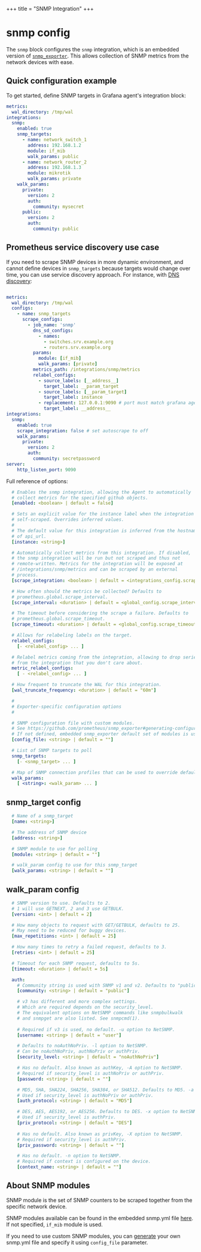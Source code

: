 +++
title = "SNMP Integration"
+++

# snmp config

The `snmp` block configures the `snmp` integration,
which is an embedded version of
[`snmp_exporter`](https://github.com/prometheus/snmp-exporter). This allows collection of SNMP metrics from the network devices with ease. 


## Quick configuration example

To get started, define SNMP targets in Grafana agent's integration block:

```yaml
metrics:
  wal_directory: /tmp/wal
integrations:
  snmp:
    enabled: true
    snmp_targets:
      - name: network_switch_1
        address: 192.168.1.2
        module: if_mib
        walk_params: public
      - name: network_router_2
        address: 192.168.1.3
        module: mikrotik
        walk_params: private
    walk_params:
      private:
        version: 2
        auth:
          community: mysecret
      public:
        version: 2
        auth:
          community: public
```

## Prometheus service discovery use case

If you need to scrape SNMP devices in more dynamic environment, and cannot define devices in `snmp_targets` because targets would change over time, you can use service discovery approach. For instance, with [DNS discovery](https://prometheus.io/docs/prometheus/latest/configuration/configuration/#dns_sd_config):

```yaml

metrics:
  wal_directory: /tmp/wal
  configs:
    - name: snmp_targets
      scrape_configs:
        - job_name: 'snmp'
          dns_sd_configs:
            - names:
              - switches.srv.example.org
              - routers.srv.example.org
          params:
            module: [if_mib]
            walk_params: [private]
          metrics_path: /integrations/snmp/metrics
          relabel_configs:
            - source_labels: [__address__]
              target_label: __param_target
            - source_labels: [__param_target]
              target_label: instance
            - replacement: 127.0.0.1:9090 # port must match grafana agent http_listen_port below
              target_label: __address__
integrations:
  snmp:
    enabled: true
    scrape_integration: false # set autoscrape to off
    walk_params:
      private:
        version: 2
        auth:
          community: secretpassword
server:
    http_listen_port: 9090
```


Full reference of options:

```yaml
  # Enables the snmp integration, allowing the Agent to automatically
  # collect metrics for the specified github objects.
  [enabled: <boolean> | default = false]

  # Sets an explicit value for the instance label when the integration is
  # self-scraped. Overrides inferred values.
  #
  # The default value for this integration is inferred from the hostname portion
  # of api_url.
  [instance: <string>]

  # Automatically collect metrics from this integration. If disabled,
  # the snmp integration will be run but not scraped and thus not
  # remote-written. Metrics for the integration will be exposed at
  # /integrations/snmp/metrics and can be scraped by an external
  # process.
  [scrape_integration: <boolean> | default = <integrations_config.scrape_integrations>]

  # How often should the metrics be collected? Defaults to
  # prometheus.global.scrape_interval.
  [scrape_interval: <duration> | default = <global_config.scrape_interval>]

  # The timeout before considering the scrape a failure. Defaults to
  # prometheus.global.scrape_timeout.
  [scrape_timeout: <duration> | default = <global_config.scrape_timeout>]

  # Allows for relabeling labels on the target.
  relabel_configs:
    [- <relabel_config> ... ]

  # Relabel metrics coming from the integration, allowing to drop series
  # from the integration that you don't care about.
  metric_relabel_configs:
    [ - <relabel_config> ... ]

  # How frequent to truncate the WAL for this integration.
  [wal_truncate_frequency: <duration> | default = "60m"]

  #
  # Exporter-specific configuration options
  #

  # SNMP configuration file with custom modules.
  # See https://github.com/prometheus/snmp_exporter#generating-configuration for more details how to generate custom snmp.yml file. 
  # If not defined, embedded snmp_exporter default set of modules is used.
  [config_file: <string> | default = ""]

  # List of SNMP targets to poll
  snmp_targets:
    [- <snmp_target> ... ]

  # Map of SNMP connection profiles that can be used to override default SNMP settings.
  walk_params:
    [ <string>: <walk_param> ... ]


```
## snmp_target config

```yaml
  # Name of a snmp_target
  [name: <string>]

  # The address of SNMP device
  [address: <string>]

  # SNMP module to use for polling
  [module: <string> | default = ""]

  # walk_param config to use for this snmp_target
  [walk_params: <string> | default = ""]
```

## walk_param config

```yaml
  # SNMP version to use. Defaults to 2.
  # 1 will use GETNEXT, 2 and 3 use GETBULK.
  [version: <int> | default = 2]

  # How many objects to request with GET/GETBULK, defaults to 25.
  # May need to be reduced for buggy devices.
  [max_repetitions: <int> | default = 25]

  # How many times to retry a failed request, defaults to 3.
  [retries: <int> | default = 25]

  # Timeout for each SNMP request, defaults to 5s.
  [timeout: <duration> | default = 5s]

  auth:
    # Community string is used with SNMP v1 and v2. Defaults to "public".
    [community: <string> | default = "public"]

    # v3 has different and more complex settings.
    # Which are required depends on the security_level.
    # The equivalent options on NetSNMP commands like snmpbulkwalk
    # and snmpget are also listed. See snmpcmd(1).
    
    # Required if v3 is used, no default. -u option to NetSNMP.
    [username: <string> | default = "user"] 

    # Defaults to noAuthNoPriv. -l option to NetSNMP.
    # Can be noAuthNoPriv, authNoPriv or authPriv.
    [security_level: <string> | default = "noAuthNoPriv"]

    # Has no default. Also known as authKey, -A option to NetSNMP.
    # Required if security_level is authNoPriv or authPriv.
    [password: <string> | default = ""]

    # MD5, SHA, SHA224, SHA256, SHA384, or SHA512. Defaults to MD5. -a option to NetSNMP.
    # Used if security_level is authNoPriv or authPriv.
    [auth_protocol: <string> | default = "MD5"]

    # DES, AES, AES192, or AES256. Defaults to DES. -x option to NetSNMP.
    # Used if security_level is authPriv.
    [priv_protocol: <string> | default = "DES"]
    
    # Has no default. Also known as privKey, -X option to NetSNMP.
    # Required if security_level is authPriv.
    [priv_password: <string> | default = ""]

    # Has no default. -n option to NetSNMP.
    # Required if context is configured on the device.  
    [context_name: <string> | default = ""]

```


## About SNMP modules

SNMP module is the set of SNMP counters to be scraped together from the specific network device.

SNMP modules available can be found in the embedded snmp.yml file [here](https://github.com/grafana/agent/blob/main/pkg/integrations/snmp_exporter/snmp.yml). If not specified, `if_mib` module is used.

If you need to use custom SNMP modules, you can [generate](https://github.com/prometheus/snmp_exporter#generating-configuration) your own snmp.yml file and specify it using `config_file` parameter.
